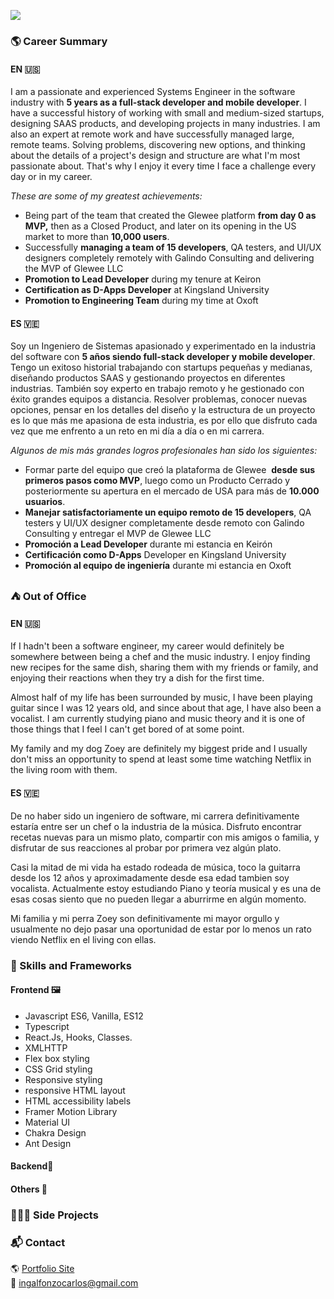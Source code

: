 ![](https://carlosalfonzo.tech/docs/banner.png)

### 🌎 Career Summary

#### EN 🇺🇸 

I am a passionate and experienced Systems Engineer in the software industry with **5 years as a full-stack developer and mobile developer**. I have a successful history of working with small and medium-sized startups, designing SAAS products, and developing projects in many industries. I am also an expert at remote work and have successfully managed large, remote teams. Solving problems, discovering new options, and thinking about the details of a project's design and structure are what I'm most passionate about. That's why I enjoy it every time I face a challenge every day or in my career.

_These are some of my greatest achievements:_ 

*   Being part of the team that created the Glewee platform **from day 0 as MVP,** then as a Closed Product, and later on its opening in the US market to more than **10,000 users**. 
*   Successfully **managing a team of 15 developers**, QA testers, and UI/UX designers completely remotely with Galindo Consulting and delivering the MVP of Glewee LLC 
*   **Promotion to Lead Developer** during my tenure at Keiron 
*   **Certification as D-Apps Developer** at Kingsland University 
*   **Promotion to Engineering Team** during my time at Oxoft

#### ES 🇻🇪

Soy un Ingeniero de Sistemas apasionado y experimentado en la industria del software con **5 años siendo full-stack developer y mobile developer**. Tengo un exitoso historial trabajando con startups pequeñas y medianas, diseñando productos SAAS y gestionando proyectos en diferentes industrias. También soy experto en trabajo remoto y he gestionado con éxito grandes equipos a distancia. Resolver problemas, conocer nuevas opciones, pensar en los detalles del diseño y la estructura de un proyecto es lo que más me apasiona de esta industria, es por ello que disfruto cada vez que me enfrento a un reto en mi día a día o en mi carrera.

_Algunos de mis más grandes logros profesionales han sido los siguientes:_

*   Formar parte del equipo que creó la plataforma de Glewee  **desde sus primeros pasos como MVP**, luego como un Producto Cerrado y posteriormente su apertura en el mercado de USA para más de **10.000 usuarios**.
*   **Manejar satisfactoriamente un equipo remoto de 15 developers**, QA testers y UI/UX designer completamente desde remoto con Galindo Consulting y entregar el MVP de Glewee LLC
*   **Promoción a Lead Developer** durante mi estancia en Keirón
*   **Certificación como D-Apps** Developer en Kingsland University
*   **Promoción al equipo de ingeniería** durante mi estancia en Oxoft

### ⛺️ Out of Office

#### EN 🇺🇸 

If I hadn't been a software engineer, my career would definitely be somewhere between being a chef and the music industry. I enjoy finding new recipes for the same dish, sharing them with my friends or family, and enjoying their reactions when they try a dish for the first time.

Almost half of my life has been surrounded by music, I have been playing guitar since I was 12 years old, and since about that age, I have also been a vocalist. I am currently studying piano and music theory and it is one of those things that I feel I can't get bored of at some point.

My family and my dog Zoey are definitely my biggest pride and I usually don't miss an opportunity to spend at least some time watching Netflix in the living room with them. 

#### ES 🇻🇪

De no haber sido un ingeniero de software, mi carrera definitivamente estaría entre ser un chef o la industria de la música. Disfruto encontrar recetas nuevas para un mismo plato, compartir con mis amigos o familia, y disfrutar de sus reacciones al probar por primera vez algún plato.

Casi la mitad de mi vida ha estado rodeada de música, toco la guitarra desde los 12 años y aproximadamente desde esa edad tambien soy vocalista. Actualmente estoy estudiando Piano y teoría musical y es una de esas cosas siento que no pueden llegar a aburrirme en algún momento.

Mi familia y mi perra Zoey son definitivamente mi mayor orgullo y usualmente no dejo pasar una oportunidad de estar por lo menos un rato viendo Netflix en el living con ellas. 

### 🤿 Skills and Frameworks

#### Frontend 🖼️ 

*   Javascript ES6, Vanilla, ES12
*   Typescript
*   React.Js, Hooks, Classes. 
*   XMLHTTP
*   Flex box styling
*   CSS Grid styling
*   Responsive styling
*   responsive HTML layout
*   HTML accessibility labels
*   Framer Motion Library
*   Material UI
*   Chakra Design
*   Ant Design

#### Backend🔮

#### Others 🌊

### 👨🏽‍💻 Side Projects

### 📬 Contact

🌎 [Portfolio Site](https://carlosalfonzo.tech)   
📨 [ingalfonzocarlos@gmail.com](mailto:ingalfonzocarlos@gmail.com)
